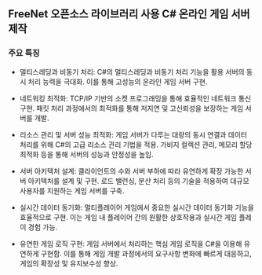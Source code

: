 ## FreeNet 오픈소스 라이브러리 사용 C# 온라인 게임 서버 제작

### 주요 특징
- 멀티스레딩과 비동기 처리: C#의 멀티스레딩과 비동기 처리 기능을 활용 서버의 동시 처리 능력을 극대화. 이를 통해 고성능의 온라인 게임 서버 구현.

- 네트워킹 최적화: TCP/IP 기반의 소켓 프로그래밍을 통해 효율적인 네트워크 통신 구현. 패킷 처리 과정에서의 최적화를 통해 저지연 및 고신뢰성을 보장하는 게임 서버를 개발.

- 리소스 관리 및 서버 성능 최적화: 게임 서버가 다루는 대량의 동시 연결과 데이터 처리를 위해 C#의 고급 리소스 관리 기법을 적용. 가비지 컬렉션 관리, 메모리 할당 최적화 등을 통해 서버의 성능과 안정성을 높임.

- 서버 아키텍처 설계: 클라이언트의 수와 서버 부하에 따라 유연하게 확장 가능한 서버 아키텍처를 설계 및 구현. 로드 밸런싱, 분산 처리 등의 기술을 적용하여 대규모 사용자를 지원하는 게임 서버를 구축.

- 실시간 데이터 동기화: 멀티플레이어 게임에서 중요한 실시간 데이터 동기화 기능을 효율적으로 구현. 이는 게임 내 플레이어 간의 원활한 상호작용과 실시간 게임 플레이 경험 가능.

- 유연한 게임 로직 구현: 게임 서버에서 처리하는 핵심 게임 로직을 C#을 이용해 유연하게 구현함. 이를 통해 게임 개발 과정에서의 요구사항 변화에 빠르게 대응하고, 게임의 확장성 및 유지보수성 향상.